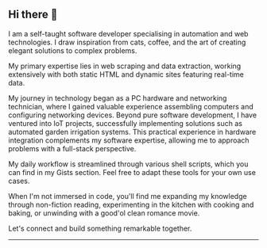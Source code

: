 ## Hi there 👋

<p>I am a self-taught software developer specialising in automation and web technologies. I draw inspiration from cats, coffee, and the art of creating elegant solutions to complex problems.</p>

<p>My primary expertise lies in web scraping and data extraction, working extensively with both static HTML and dynamic sites featuring real-time data.</p>

<p>My journey in technology began as a PC hardware and networking technician, where I gained valuable experience assembling computers and configuring networking devices. Beyond pure software development, I have ventured into IoT projects, successfully implementing solutions such as automated garden irrigation systems. This practical experience in hardware integration complements my software expertise, allowing me to approach problems with a full-stack perspective.</p>


<p>My daily workflow is streamlined through various shell scripts, which you can find in my Gists section. Feel free to adapt these tools for your own use cases.</p>


<p>When I'm not immersed in code, you'll find me expanding my knowledge through non-fiction reading, experimenting in the kitchen with cooking and baking, or unwinding with a good'ol clean romance movie.</p>

<p>Let's connect and build something remarkable together.</p>

<hr>
